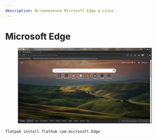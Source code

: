 ```yaml
---
description: Встановлення Microsoft Edge в Linux.
---
```


# Microsoft Edge

<figure><img src="../../../.gitbook/assets/image (2) (1) (1) (1) (1) (1) (1).png" alt=""><figcaption></figcaption></figure>

```bash
flatpak install flathub com.microsoft.Edge
```
